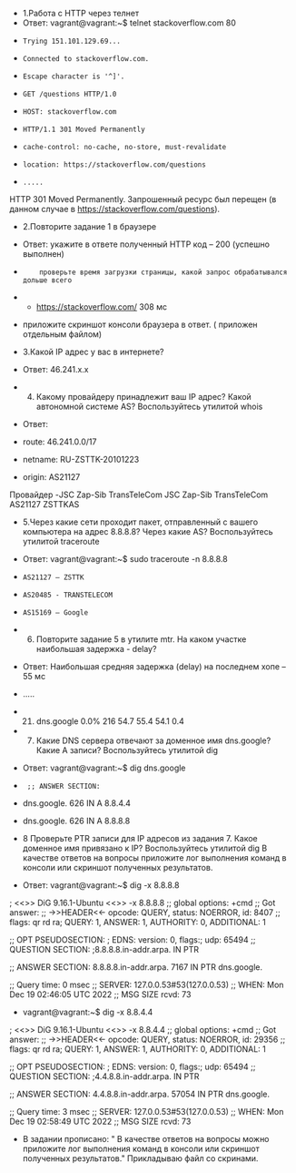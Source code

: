 * 1.Работа c HTTP через телнет
* Ответ: vagrant@vagrant:~$ telnet stackoverflow.com 80
*     Trying 151.101.129.69...
*     Connected to stackoverflow.com.
*     Escape character is '^]'.
*     GET /questions HTTP/1.0
*     HOST: stackoverflow.com

*     HTTP/1.1 301 Moved Permanently
*     cache-control: no-cache, no-store, must-revalidate
*     location: https://stackoverflow.com/questions
*     .....

 HTTP 301 Moved Permanently. Запрошенный ресурс был перещен (в данном случае в https://stackoverflow.com/questions).

* 2.Повторите задание 1 в браузере
* Ответ: укажите в ответе полученный HTTP код – 200 (успешно выполнен)
*         проверьте время загрузки страницы, какой запрос обрабатывался дольше всего 
*	 - https://stackoverflow.com/ 308 мс
*	 приложите скриншот консоли браузера в ответ. ( приложен отдельным файлом)

* 3.Какой IP адрес у вас в интернете?
* Ответ: 46.241.x.x

* 4. Какому провайдеру принадлежит ваш IP адрес? Какой автономной системе AS? Воспользуйтесь утилитой whois

* Ответ:

*   route:          46.241.0.0/17
*   netname:        RU-ZSTTK-20101223
*   origin:         AS21127

 Провайдер -JSC Zap-Sib TransTeleCom JSC Zap-Sib TransTeleCom AS21127 ZSTTKAS

* 5.Через какие сети проходит пакет, отправленный с вашего компьютера на адрес 8.8.8.8? Через какие AS? Воспользуйтесь утилитой traceroute

* Ответ: vagrant@vagrant:~$ sudo traceroute -n 8.8.8.8
*     AS21127 – ZSTTK
*     AS20485 - TRANSTELECOM
*     AS15169 – Google

* 6. Повторите задание 5 в утилите mtr. На каком участке наибольшая задержка - delay?
* Ответ:  Наибольшая средняя задержка (delay) на последнем хопе – 55 мс
   
*   .....
*   21. dns.google         0.0%   216   54.7   55.4  54.1   0.4


* 7. Какие DNS сервера отвечают за доменное имя dns.google? Какие A записи? Воспользуйтесь утилитой dig

* Ответ: vagrant@vagrant:~$ dig dns.google
*      ;; ANSWER SECTION:
*   dns.google.          626     IN      A       8.8.4.4
*   dns.google.          626     IN      A       8.8.8.8


* 8 Проверьте PTR записи для IP адресов из задания 7. Какое доменное имя привязано к IP? Воспользуйтесь утилитой dig
 В качестве ответов на вопросы приложите лог выполнения команд в консоли или скриншот полученных результатов.

* Ответ: vagrant@vagrant:~$ dig -x 8.8.8.8

; <<>> DiG 9.16.1-Ubuntu <<>> -x 8.8.8.8
;; global options: +cmd
;; Got answer:
;; ->>HEADER<<- opcode: QUERY, status: NOERROR, id: 8407
;; flags: qr rd ra; QUERY: 1, ANSWER: 1, AUTHORITY: 0, ADDITIONAL: 1

;; OPT PSEUDOSECTION:
; EDNS: version: 0, flags:; udp: 65494
;; QUESTION SECTION:
;8.8.8.8.in-addr.arpa.          IN      PTR

;; ANSWER SECTION:
8.8.8.8.in-addr.arpa.   7167    IN      PTR     dns.google.

;; Query time: 0 msec
;; SERVER: 127.0.0.53#53(127.0.0.53)
;; WHEN: Mon Dec 19 02:46:05 UTC 2022
;; MSG SIZE  rcvd: 73

* vagrant@vagrant:~$ dig -x 8.8.4.4

; <<>> DiG 9.16.1-Ubuntu <<>> -x 8.8.4.4
;; global options: +cmd
;; Got answer:
;; ->>HEADER<<- opcode: QUERY, status: NOERROR, id: 29356
;; flags: qr rd ra; QUERY: 1, ANSWER: 1, AUTHORITY: 0, ADDITIONAL: 1

;; OPT PSEUDOSECTION:
; EDNS: version: 0, flags:; udp: 65494
;; QUESTION SECTION:
;4.4.8.8.in-addr.arpa.          IN      PTR

;; ANSWER SECTION:
4.4.8.8.in-addr.arpa.   57054   IN      PTR     dns.google.

;; Query time: 3 msec
;; SERVER: 127.0.0.53#53(127.0.0.53)
;; WHEN: Mon Dec 19 02:58:49 UTC 2022
;; MSG SIZE  rcvd: 73



* В задании прописано: " В качестве ответов на вопросы можно приложите лог выполнения команд в консоли или скриншот полученных результатов." Прикладываю файл со скринами.


